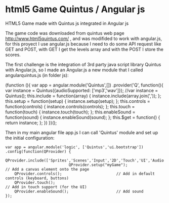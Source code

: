 # html5 Game Quintus / Angular js
 HTML5 Game made with Quintus js integrated in  Angular js

The game code was downloaded from quintus web page http://www.html5quintus.com/ , and was modifided to work with angular.js, for this proyect I use angular.js because I need to do some API request like GET and POST, with GET I get the levels array and with the POST I store the scores.

The first challenge  is the integration of 3rd party java script library Quintus with Angular.js, so I made an Angular.js a new module that I called angularquintus.js (in folder js):

(function (){
    var app = angular.module('Quintus',[])
	    	.provider('Q', function(){
		        var instance = Quintus({audioSupported: ['mp3','wav']});
		        //var instance = Quintus();
		        this.include = function(array) {
		          instance.include(array.join(','));
		        };
		        this.setup = function(setup) {
		          instance.setup(setup);
		        };
		        this.controls = function(controls) {
		          instance.controls(controls);
		        };
		        this.touch = function(touch) {
		          instance.touch(touch);
		        };
		        this.enableSound = function(sound) {
		          instance.enableSound(sound);
		        };
		        this.$get = function() {
		          return instance;
		        };
	      })
})();

Then in my main angular file app.js I can call 'Quintus' module and set up the initial configuration:

    var app = angular.module('logic', ['Quintus','ui.bootstrap'])
    .config(function(QProvider) {
								QProvider.include(['Sprites','Scenes','Input','2D','Touch','UI','Audio']);
								QProvider.setup("myGame");                   // Add a canvas element onto the page 
        QProvider.controls();                        // Add in default controls (keyboard, buttons)
        QProvider.touch();																											// Add in touch support (for the UI)
        QProvider.enableSound();                     // Add sound   
	});
